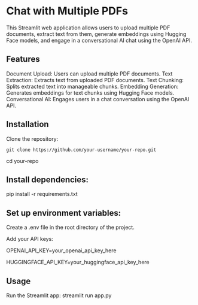 # Chat with Multiple PDFs
This Streamlit web application allows users to upload multiple PDF documents, extract text from them, generate embeddings using Hugging Face models, and engage in a conversational AI chat using the OpenAI API.

## Features
Document Upload: Users can upload multiple PDF documents.
Text Extraction: Extracts text from uploaded PDF documents.
Text Chunking: Splits extracted text into manageable chunks.
Embedding Generation: Generates embeddings for text chunks using Hugging Face models.
Conversational AI: Engages users in a chat conversation using the OpenAI API.

## Installation
Clone the repository:

`git clone https://github.com/your-username/your-repo.git`

cd your-repo

## Install dependencies:
pip install -r requirements.txt

## Set up environment variables:
Create a .env file in the root directory of the project.

Add your API keys:

OPENAI_API_KEY=your_openai_api_key_here

HUGGINGFACE_API_KEY=your_huggingface_api_key_here

## Usage
Run the Streamlit app:
streamlit run app.py
